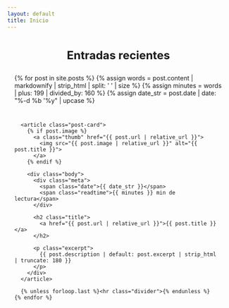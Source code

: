 ```yaml
---
layout: default
title: Inicio
---
```


<style>
  .site-header { border-top: 0 !important; }

  .site-footer { display: none !important; }

  .page-content { padding: 0; }

  .site-header > .wrapper {
    max-width: 100%;
    margin: 0;
    padding: 0 30px;
    display: flex;
    justify-content: space-between;
    align-items: center;
  }

  .site-title {
    margin: 0;
  }

  .site-nav {
    float: none;
    margin-left: auto;
  }

  .home-wrap {
    max-width: 980px; 
    margin: 2.5rem auto 4rem; 
    padding: 0 1rem;
  }

  .home-title {
    text-align: center; 
    font-size: clamp(1.6rem, 2.2vw, 2.1rem); 
    font-weight: 700; 
    margin: 0 0 1.8rem;
  }

  .post-list {
    display: grid; 
    gap: 1.6rem;
  }

  .post-card {
    display: grid; 
    grid-template-columns: 280px 1fr;
    gap: 1.4rem;
    align-items: start;
    padding: 1.1rem 0;
  }

  .thumb {
    width: 100%; 
    aspect-ratio: 16/9; 
    border-radius: 8px; 
    overflow: hidden; 
    background: #000;
  }

  .thumb img {
    width: 100%; 
    height: 100%; 
    object-fit: cover; 
    display: block;
  }

  .meta {
    display: flex;
    justify-content: space-between;
    align-items: center;
    margin-bottom: .35rem;
    font-size: .95rem;
    letter-spacing: .4px; 
  }

  .date {
    color: #0a7d37;
    font-weight: 700;
    text-transform: uppercase;
  }

  .readtime {
    color: #6b7280;
    white-space: nowrap;
  }

  .title {
    font-size: clamp(1.15rem, 2.2vw, 1.75rem);
    font-weight: 700;
    line-height: 1.25;
    margin: .15rem 0 .35rem;
  }

  .title a {
    color: inherit;
    text-decoration: none;
  }

  .title a:hover { text-decoration: underline; }

  .excerpt {
    color: #4b5563;
    font-size: 1.05rem;
    line-height: 1.5;
    margin: 0;
  }

  .divider {
    border: 0;
    border-top: 1px solid #e5e7eb;
    margin:.6rem 0 0;
  }

  @media (max-width: 760px) { 
    .post-card {
      grid-template-columns: 1fr; 
    } 
    
    .thumb { 
      aspect-ratio: 21/9; 
    } 
  }

  .title a, .site-header a {
    transition: color 0.2s ease;
  }
   
  .title a:hover, .site-header a:hover {
    text-decoration: none !important;
    color: #282828;
  }


</style>

<section class="home-wrap">
  <h1 class="home-title">Entradas recientes</h1>

  <div class="post-list">
    {% for post in site.posts %}
      {% assign words = post.content | markdownify | strip_html | split: ' ' | size %}
      {% assign minutes = words | plus: 199 | divided_by: 160 %}
      {% assign date_str = post.date | date: "%-d %b '%y" | upcase %}

      <article class="post-card">
        {% if post.image %}
          <a class="thumb" href="{{ post.url | relative_url }}">
            <img src="{{ post.image | relative_url }}" alt="{{ post.title }}">
          </a>
        {% endif %}

        <div class="body">
          <div class="meta">
            <span class="date">{{ date_str }}</span>
            <span class="readtime">{{ minutes }} min de lectura</span>
          </div>

          <h2 class="title">
            <a href="{{ post.url | relative_url }}">{{ post.title }}</a>
          </h2>

          <p class="excerpt">
            {{ post.description | default: post.excerpt | strip_html | truncate: 180 }}
          </p>
        </div>
      </article>

      {% unless forloop.last %}<hr class="divider">{% endunless %}
    {% endfor %}
  </div>
</section>
